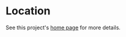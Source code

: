 Location 
========

See this project's [home page](http://www.tracknalysis.net/projects/location) for more details.




